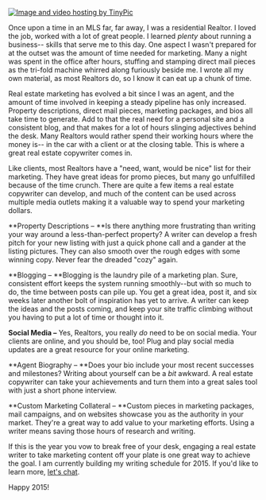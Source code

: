
<a href="http://tinypic.com?ref=25t7wox" target="_blank"><img src="http://i61.tinypic.com/25t7wox.jpg" border="0" alt="Image and video hosting by TinyPic"></a>

Once upon a time in an MLS far, far away, I was a residential Realtor. I loved the job, worked with a lot of great people. I learned _plenty_ about running a business-- skills that serve me to this day. One aspect I wasn't prepared for at the outset was the amount of time needed for marketing. Many a night was spent in the office after hours, stuffing and stamping direct mail pieces as the tri-fold machine whirred along furiously beside me. I wrote all my own material, as most Realtors do, so I know it can eat up a chunk of time.

Real estate marketing has evolved a bit since I was an agent, and the amount of time involved in keeping a steady pipeline has only increased. Property descriptions, direct mail pieces, marketing packages, and bios all take time to generate. Add to that the real need for a personal site and a consistent blog, and that makes for a lot of hours slinging adjectives behind the desk. Many Realtors would rather spend their working hours where the money is-- in the car with a client or at the closing table. This is where a great real estate copywriter comes in. 

Like  clients, most Realtors have a "need, want, would be nice" list for their marketing. They have great ideas for promo pieces, but many go unfulfilled because of the time crunch. There are quite a few items a real estate copywriter can develop, and much of the content can be used across multiple media outlets making it a valuable way to spend your marketing dollars.

**Property Descriptions – **Is there anything more frustrating than writing your way around a less-than-perfect property? A writer can develop a fresh pitch for your new listing with just a quick phone call and a gander at the listing pictures. They can also smooth over the rough edges with some winning copy. Never fear the dreaded "cozy" again.

**Blogging – **Blogging is the laundry pile of a marketing plan. Sure, consistent effort keeps the system running smoothly--but with so much to do, the time between posts can pile up. You get a great idea, post it, and six weeks later another bolt of inspiration has yet to arrive. A writer can keep the ideas and the posts coming, and keep your site traffic climbing without you having to put a lot of time or thought into it. 

**Social Media –** Yes, Realtors, you really _do_ need to be on social media. Your clients are online, and you should be, too! Plug and play social media updates are a great resource for your online marketing.
 
**Agent Biography – **Does your bio include your most recent successes and milestones? Writing about yourself can be a _bit_ awkward. A real estate copywriter can take your achievements and turn them into a great sales tool with just a short phone interview.
 
**Custom Marketing Collateral – **Custom pieces in marketing packages, mail campaigns, and on websites showcase you as the authority in your market. They're a great way to add value to your marketing efforts. Using a writer means saving those hours of research and writing. 


If this is the year you vow to break free of your desk, engaging a real estate writer to take marketing content off your plate is one great way to achieve the goal. I am currently building my writing schedule for 2015. If you'd like to learn more, [let's chat](mailto:belynda@belyndacianci.com).

Happy 2015!
